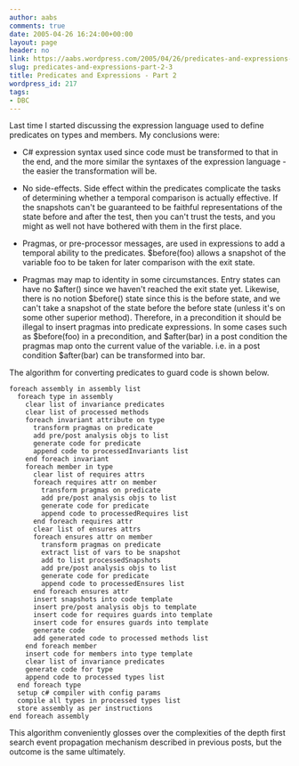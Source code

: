 ```yaml
---
author: aabs
comments: true
date: 2005-04-26 16:24:00+00:00
layout: page
header: no
link: https://aabs.wordpress.com/2005/04/26/predicates-and-expressions-part-2-3/
slug: predicates-and-expressions-part-2-3
title: Predicates and Expressions - Part 2
wordpress_id: 217
tags:
- DBC
---
```


Last time I started discussing the expression language used to define predicates on types and members. My conclusions were:



	
  * C# expression syntax used since code must be transformed to that in the end, and the more similar the syntaxes of the expression language - the easier the transformation will be.

	
  * No side-effects. Side effect within the predicates complicate the tasks of determining whether a temporal comparison is actually effective. If the snapshots can't be guaranteed to be faithful representations of the state before and after the test, then you can't trust the tests, and you might as well not have bothered with them in the first place.

	
  * Pragmas, or pre-processor messages, are used in expressions to add a temporal ability to the predicates. $before(foo) allows a snapshot of the variable foo to be taken for later comparison with the exit state.

	
  * Pragmas may map to identity in some circumstances. Entry states can have no $after() since we haven't reached the exit state yet. Likewise, there is no notion $before() state since this is the before state, and we can't take a snapshot of the state before the before state (unless it's on some other superior method). Therefore, in a precondition it should be illegal to insert pragmas into predicate expressions. In some cases such as $before(foo) in a precondition, and $after(bar) in a post condition the pragmas map onto the current value of the variable. i.e. in a post condition $after(bar) can be transformed into bar.


The algorithm for converting predicates to guard code is shown below.

    
    foreach assembly in assembly list
      foreach type in assembly
        clear list of invariance predicates
        clear list of processed methods
        foreach invariant attribute on type
          transform pragmas on predicate
          add pre/post analysis objs to list
          generate code for predicate
          append code to processedInvariants list
        end foreach invariant
        foreach member in type
          clear list of requires attrs
          foreach requires attr on member
            transform pragmas on predicate
            add pre/post analysis objs to list
            generate code for predicate
            append code to processedRequires list
          end foreach requires attr
          clear list of ensures attrs
          foreach ensures attr on member
            transform pragmas on predicate
            extract list of vars to be snapshot
            add to list processedSnapshots
            add pre/post analysis objs to list
            generate code for predicate
            append code to processedEnsures list
          end foreach ensures attr
          insert snapshots into code template
          insert pre/post analysis objs to template
          insert code for requires guards into template
          insert code for ensures guards into template
          generate code
          add generated code to processed methods list
        end foreach member
        insert code for members into type template
        clear list of invariance predicates
        generate code for type
        append code to processed types list
      end foreach type
      setup c# compiler with config params
      compile all types in processed types list
      store assembly as per instructions
    end foreach assembly


This algorithm conveniently glosses over the complexities of the depth first search event propagation mechanism described in previous posts, but the outcome is the same ultimately. 
